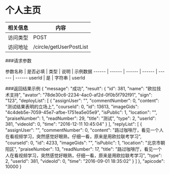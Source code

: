 # 个人主页
 相关信息 | 内容
 ------ | ------
 访问类型 | POST
 访问地址 | /circle/getUserPostList

###请求参数

 参数名称 | 是否必填 | 类型 | 说明 | 示例数据
 ------ | ------ | ------ | ------ | ------ | ------
 userId | 是 | 字符串 |  userId
 
###返回结果示例
{
    "message": "成功",
    "result": {
        "id": 381,
        "name": "欧拉技术支持",
        "avator": "78de30c6-2234-4ac0-af2d-0f0b5f792f91",
        "sign": "123",
        "deployList": [
            {
                "assignUser": "",
                "commentNumber": 0,
                "content": "测试结果表明的立场上",
                "courseId": 0,
                "id": 13613,
                "imageGids": "4c4deb5e-7059-45e7-afbe-1751ea5e05e9",
                "isPublic": 1,
                "location": "",
                "praiseNumber": 1,
                "readNumber": 29,
                "title": "测试",
                "type": 2,
                "userId": 381,
                "videoId": 0,
                "time": "2016-12-11 10:45:04"
            }
        ],
        "replyList": [
            {
                "assignUser": "",
                "commentNumber": 0,
                "content": "路过咖啡厅，看见一个人在看视频学习，突然感觉好眼熟，仔细一看，原来是用欧拉联考学习",
                "courseId": 0,
                "id": 4233,
                "imageGids": "",
                "isPublic": 1,
                "location": "北京市朝阳区",
                "praiseNumber": 13,
                "readNumber": 17,
                "title": "路过咖啡厅，看见一个人在看视频学习，突然感觉好眼熟，仔细一看，原来是用欧拉联考学习",
                "type": 2,
                "userId": 381,
                "videoId": 0,
                "time": "2016-09-01 18:35:02"
            }
        ]
    },
    "apicode": 10000
}
